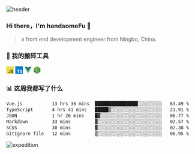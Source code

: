 ![header](https://raw.githubusercontent.com/fzq1998/fzq1998/master/header.png)

### Hi there，I'm handsomeFu 👋

> a front end development engineer from Ningbo, China.

### 🔧 我的搬砖工具
<code><img height="20" src="https://raw.githubusercontent.com/github/explore/80688e429a7d4ef2fca1e82350fe8e3517d3494d/topics/javascript/javascript.png" alt="javascript"></code>
<code><img height="20" src="https://raw.githubusercontent.com/github/explore/80688e429a7d4ef2fca1e82350fe8e3517d3494d/topics/typescript/typescript.png" alt="typescript"></code>
<code><img height="20" src="https://raw.githubusercontent.com/github/explore/80688e429a7d4ef2fca1e82350fe8e3517d3494d/topics/vue/vue.png" alt="vue"></code>
<code><img height="20" src="https://raw.githubusercontent.com/github/explore/80688e429a7d4ef2fca1e82350fe8e3517d3494d/topics/nodejs/nodejs.png" alt="nodejs"></code>



### 📊 这周我都写了什么
<!--START_SECTION:waka-->

```text
Vue.js           13 hrs 36 mins  ████████████████░░░░░░░░░   63.49 %
TypeScript       4 hrs 41 mins   █████▒░░░░░░░░░░░░░░░░░░░   21.91 %
JSON             1 hr 26 mins    █▓░░░░░░░░░░░░░░░░░░░░░░░   06.77 %
Markdown         33 mins         ▓░░░░░░░░░░░░░░░░░░░░░░░░   02.57 %
SCSS             30 mins         ▓░░░░░░░░░░░░░░░░░░░░░░░░   02.38 %
GitIgnore file   12 mins         ▒░░░░░░░░░░░░░░░░░░░░░░░░   00.95 %
```

<!--END_SECTION:waka-->


![expedition](https://raw.githubusercontent.com/fzq1998/fzq1998/master/expedition.gif)

